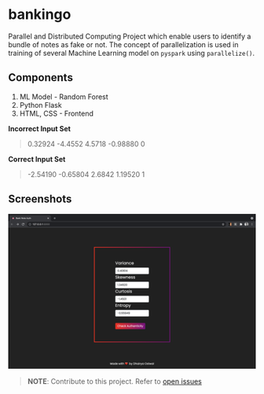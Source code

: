 # bankingo
Parallel and Distributed Computing Project which enable users to identify a bundle of notes as fake or not. The concept of parallelization is used in training of several Machine Learning model on `pyspark` using `parallelize()`.

## Components
1. ML Model - Random Forest
2. Python Flask
3. HTML, CSS - Frontend

**Incorrect Input Set**
> 0.32924	-4.4552	4.5718	-0.98880	0

**Correct Input Set**
> -2.54190	-0.65804	2.6842	1.19520	1

## Screenshots

<img src="./static/bankingo-ss/Screenshot 2021-11-28 at 10.31.21.png">

> **NOTE**: Contribute to this project. Refer to [open issues](https://github.com/dhairyaostwal/bankingo/issues)
